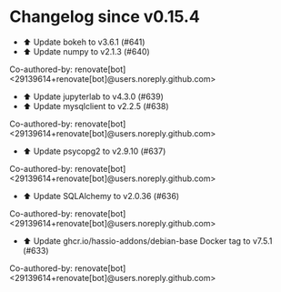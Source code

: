 # Changelog since v0.15.4
- ⬆️ Update bokeh to v3.6.1 (#641) 
- ⬆️ Update numpy to v2.1.3 (#640)

Co-authored-by: renovate[bot] <29139614+renovate[bot]@users.noreply.github.com> 
- ⬆️ Update jupyterlab to v4.3.0 (#639) 
- ⬆️ Update mysqlclient to v2.2.5 (#638)

Co-authored-by: renovate[bot] <29139614+renovate[bot]@users.noreply.github.com> 
- ⬆️ Update psycopg2 to v2.9.10 (#637)

Co-authored-by: renovate[bot] <29139614+renovate[bot]@users.noreply.github.com> 
- ⬆️ Update SQLAlchemy to v2.0.36 (#636)

Co-authored-by: renovate[bot] <29139614+renovate[bot]@users.noreply.github.com> 
- ⬆️ Update ghcr.io/hassio-addons/debian-base Docker tag to v7.5.1 (#633)

Co-authored-by: renovate[bot] <29139614+renovate[bot]@users.noreply.github.com> 
